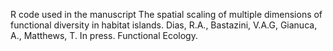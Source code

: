 R code used in the manuscript The spatial scaling of multiple dimensions of functional diversity in habitat islands.
Dias, R.A., Bastazini, V.A.G, Gianuca, A., Matthews, T. In press. Functional Ecology.
